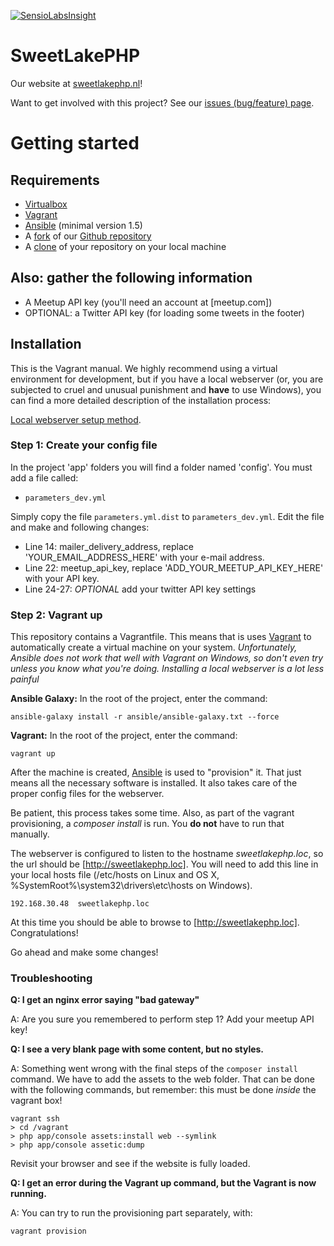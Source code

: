 [![SensioLabsInsight](https://insight.sensiolabs.com/projects/6e9c7314-18a3-409f-a88c-6c73a4f75f3d/big.png)](https://insight.sensiolabs.com/projects/6e9c7314-18a3-409f-a88c-6c73a4f75f3d)

SweetLakePHP
============

Our website at [sweetlakephp.nl](http://sweetlakephp.nl/)!

Want to get involved with this project? See our [issues (bug/feature) page](https://github.com/verschoof/SweetLakePHP/issues?state=open).

# Getting started

## Requirements

* [Virtualbox](https://www.virtualbox.org/)
* [Vagrant](https://www.vagrantup.com/)
* [Ansible](http://docs.ansible.com/intro_installation.html) (minimal version 1.5)
* A [fork](https://help.github.com/articles/fork-a-repo) of our [Github repository](https://github.com/verschoof/SweetLakePHP)
* A [clone](http://stackoverflow.com/questions/1872113/how-do-i-clone-a-github-project-to-run-locally) of your repository on your local machine

## Also: gather the following information

* A Meetup API key (you'll need an account at [meetup.com])
* OPTIONAL: a Twitter API key (for loading some tweets in the footer)

## Installation

This is the Vagrant manual. We highly recommend using a virtual environment for development, but if you have a 
local webserver (or, you are subjected to cruel and unusual punishment and **have** to use Windows), you can find 
a more detailed description of the installation process:

[Local webserver setup method](docs/local-webserver-setup-method.md).

### Step 1: Create your config file

In the project 'app' folders you will find a folder named 'config'. You must add a file called:

* `parameters_dev.yml`

Simply copy the file `parameters.yml.dist` to `parameters_dev.yml`.
Edit the file and make and following changes:

* Line 14: mailer_delivery_address, replace 'YOUR_EMAIL_ADDRESS_HERE' with your e-mail address.
* Line 22: meetup_api_key, replace 'ADD_YOUR_MEETUP_API_KEY_HERE' with your API key.
* Line 24-27: _OPTIONAL_ add your twitter API key settings


### Step 2: Vagrant up

This repository contains a Vagrantfile. This means that is uses [Vagrant](http://www.vagrantup.com) to automatically create a virtual machine on your system.
_Unfortunately, Ansible does not work that well with Vagrant on Windows, so don't even try unless you know what you're doing. Installing a local webserver is a lot less painful_

**Ansible Galaxy:**
In the root of the project, enter the command:
   
    ansible-galaxy install -r ansible/ansible-galaxy.txt --force

**Vagrant:**
In the root of the project, enter the command:

    vagrant up

After the machine is created, [Ansible](http://docs.ansible.com) is used to "provision" it. That just means all the
necessary software is installed. It also takes care of the proper config files for the webserver.

Be patient, this process takes some time. Also, as part of the vagrant provisioning, a _composer install_ is run.
You **do not** have to run that manually.

The webserver is configured to listen to the hostname _sweetlakephp.loc_, so the url should be
[http://sweetlakephp.loc]. You will need to add this line in your local hosts file
(/etc/hosts on Linux and OS X, %SystemRoot%\system32\drivers\etc\hosts on Windows).

    192.168.30.48  sweetlakephp.loc

At this time you should be able to browse to [http://sweetlakephp.loc]. Congratulations!

Go ahead and make some changes!


### Troubleshooting

**Q: I get an nginx error saying "bad gateway"**

A: Are you sure you remembered to perform step 1? Add your meetup API key!

**Q: I see a very blank page with some content, but no styles.**

A: Something went wrong with the final steps of the `composer install` command.
We have to add the assets to the web folder. That can be done with the following commands, but remember:
this must be done _inside_ the vagrant box!

    vagrant ssh
    > cd /vagrant
    > php app/console assets:install web --symlink
    > php app/console assetic:dump

Revisit your browser and see if the website is fully loaded.

**Q: I get an error during the Vagrant up command, but the Vagrant is now running.**

A: You can try to run the provisioning part separately, with:

    vagrant provision

